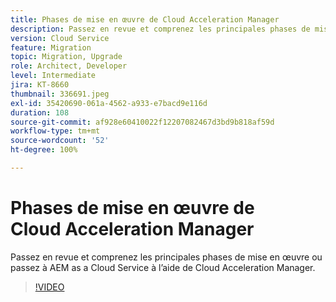 ```yaml
---
title: Phases de mise en œuvre de Cloud Acceleration Manager
description: Passez en revue et comprenez les principales phases de mise en œuvre ou passez à AEM as a Cloud Service à l’aide de Cloud Acceleration Manager.
version: Cloud Service
feature: Migration
topic: Migration, Upgrade
role: Architect, Developer
level: Intermediate
jira: KT-8660
thumbnail: 336691.jpeg
exl-id: 35420690-061a-4562-a933-e7bacd9e116d
duration: 108
source-git-commit: af928e60410022f12207082467d3bd9b818af59d
workflow-type: tm+mt
source-wordcount: '52'
ht-degree: 100%

---
```


# Phases de mise en œuvre de Cloud Acceleration Manager

Passez en revue et comprenez les principales phases de mise en œuvre ou passez à AEM as a Cloud Service à l’aide de Cloud Acceleration Manager.

>[!VIDEO](https://video.tv.adobe.com/v/336691?quality=12&learn=on)

